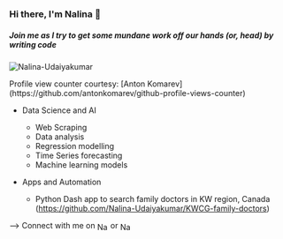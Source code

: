 ### Hi there, I'm Nalina 👋
##### Join me as I try to get some mundane work off our hands (or, head) by writing code

<p align="left"> <img src="https://komarev.com/ghpvc/?username=Nalina-Udaiyakumar&label=Profile%20views&color=0e75b6&style=flat" alt="Nalina-Udaiyakumar"/> </p>
Profile view counter courtesy: [Anton Komarev] (https://github.com/antonkomarev/github-profile-views-counter)

- Data Science and AI
  - Web Scraping
  - Data analysis
  - Regression modelling
  - Time Series forecasting
  - Machine learning models

- Apps and Automation
  - Python Dash app to search family doctors in KW region, Canada (https://github.com/Nalina-Udaiyakumar/KWCG-family-doctors)

--> Connect with me on <a href="https://www.linkedin.com/in/nalina-udaiyakumar-6b15a3240/" target="_blank"><img align="center" src="https://cdn.jsdelivr.net/npm/simple-icons@3.0.1/icons/linkedin.svg" alt="Nalina Udaiyakumar" height="15" width="20"/></a> or <a href="https://twitter.com/nalina_uday" target="_blank"><img align="center" src="https://cdn.jsdelivr.net/npm/simple-icons@3.0.1/icons/twitter.svg" alt="Nalina-Udaiyakumar" height="15" width="20"/></a> 
